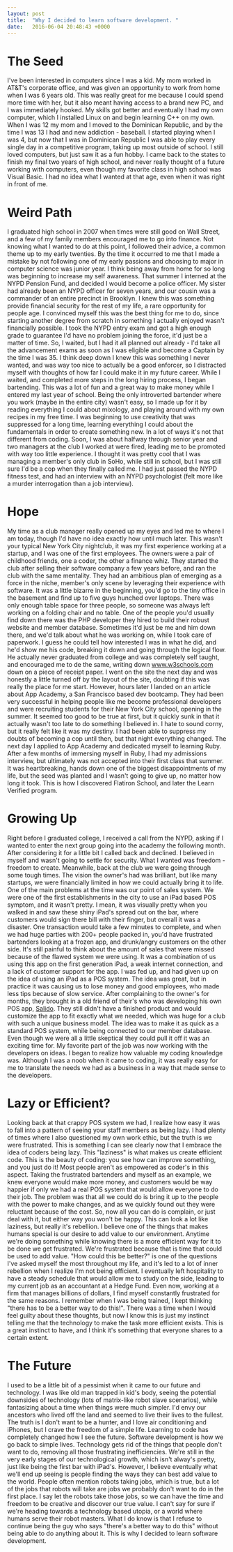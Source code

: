 ```yaml
---
layout: post
title:  "Why I decided to learn software development. "
date:   2016-06-04 20:48:43 +0000
---
```



# The Seed
I've been interested in computers since I was a kid. My mom worked in AT&T's corporate office, and was given an opportunity to work from home when I was 6 years old. This was really great for me because I could spend more time with her, but it also meant having access to a brand new PC, and I was immediately hooked. My skills got better and eventually I had my own computer, which I installed Linux on and begin learning C++ on my own. When I was 12 my mom and I moved to the Dominican Republic, and by the time I was 13 I had and new addiction - baseball. I started playing when I was 4, but now that I was in Dominican Republic I was able to play every single day in a competitive program, taking up most outside of school. I still loved computers, but just saw it as a fun hobby. I came back to the states to finish my final two years of high school, and never really thought of a future working with computers, even though my favorite class in high school was Visual Basic. I had no idea what I wanted at that age, even when it was right in front of me. 

# Weird Path
I graduated high school in 2007 when times were still good on Wall Street, and a few of my family members encouraged me to go into finance. Not knowing what I wanted to do at this point, I followed their advice, a common theme up to my early twenties. By the time it occurred to me that I made a mistake by not following one of my early passions and choosing to major in computer science was junior year. I think being away from home for so long was beginning to increase my self awareness. That summer I interned at the NYPD Pension Fund, and decided I would become a police officer. My sister had already been an NYPD officer for seven years, and our cousin was a commander of an entire precinct in Brooklyn. I knew this was something provide financial security for the rest of my life, a rare opportunity for people age. I convinced myself this was the best thing for me to do, since starting another degree from scratch in something I actually enjoyed wasn't financially possible. I took the NYPD entry exam and got a high enough grade to guarantee I'd have no problem joining the force, it'd just be a matter of time. So, I waited, but I had it all planned out already - I'd take all the advancement exams as soon as I was eligible and become a Captain by the time I was 35. I think deep down I knew this was something I never wanted, and was way too nice to actually be a good enforcer, so I distracted myself with thoughts of how far I could make it in my future career. While I waited, and completed more steps in the long hiring process, I began bartending. This was a lot of fun and a great way to make money while I entered my last year of school. Being the only introverted bartender where you work (maybe in the entire city) wasn't easy, so I made up for it by reading everything I could about mixology, and playing around with my own recipes in my free time. I was beginning to use creativity that was suppressed for a long time, learning everything I could about the fundamentals in order to create something new. In a lot of ways it's not that different from coding. Soon, I was about halfway through senior year and two managers at the club I worked at were fired, leading me to be promoted with way too little experience. I thought it was pretty cool that I was managing a member's only club in SoHo, while still in school, but I was still sure I'd be a cop when they finally called me. I had just passed the NYPD fitness test, and had an interview with an NYPD psychologist (felt more like a murder interrogation than a job interview). 
# Hope
My time as a club manager really opened up my eyes and led me to where I am today, though I'd have no idea exactly how until much later. This wasn't your typical New York City nightclub, it was my first experience working at a startup, and I was one of the first employees. The owners were a pair of childhood friends, one a coder, the other a finance whiz. They started the club after selling their software company a few years before, and ran the club with the same mentality. They had an ambitious plan of emerging as a force in the niche, member's only scene by leveraging their experience with software. It was a little bizarre in the beginning, you'd go to the tiny office in the basement and find up to five guys hunched over laptops. There was only enough table space for three people, so someone was always left working on a folding chair and no table. One of the people you'd usually find down there was the PHP developer they hired to build their robust website and member database. Sometimes it'd just be me and him down there, and we'd talk about what he was working on, while I took care of paperwork. I guess he could tell how interested I was in what he did, and he'd show me his code, breaking it down and going through the logical flow. He actually never graduated from college and was completely self taught, and encouraged me to de the same, writing down www.w3schools.com down on a piece of receipt paper. I went on the site the next day and was honestly a little turned off by the layout of the site, doubting if this was really the place for me start. However, hours later I landed on an article about App Academy, a San Francisco based dev bootcamp. They had been very successful in helping people like me become professional developers and were recruiting students for their New York City school, opening in the summer. It seemed too good to be true at first, but it quickly sunk in that it actually wasn't too late to do something I believed in. I hate to sound corny, but it really felt like it was my destiny. I had been able to suppress my doubts of becoming a cop until then, but that night everything changed. The next day I applied to App Academy and dedicated myself to learning Ruby. After a few months of immersing myself in Ruby, I had my admissions interview, but ultimately was not accepted into their first class that summer. It was heartbreaking, hands down one of the biggest disappointments of my life, but the seed was planted and I wasn't going to give up, no matter how long it took. This is how I discovered Flatiron School, and later the Learn Verified program. 
# Growing Up
Right before I graduated college, I received a call from the NYPD, asking if I wanted to enter the next group going into the academy the following month. After considering it for a little bit I called back and declined. I believed in myself and wasn't going to settle for security. What I wanted was freedom - freedom to create. Meanwhile, back at the club we were going through some tough times. The vision the owner's had was brilliant, but like many startups, we were financially limited in how we could actually bring it to life. One of the main problems at the time was our point of sales system. We were one of the first establishments in the city to use an iPad based POS symptom, and it wasn't pretty. I mean, it was visually pretty when you walked in and saw these shiny iPad's spread out on the bar, where customers would sign there bill with their finger, but overall it was a disaster. One transaction would take a few minutes to complete, and when we had huge parties with 200+ people packed in, you'd have frustrated bartenders looking at a frozen app, and drunk/angry customers on the other side. It's still painful to think about the amount of sales that were missed because of the flawed system we were using. It was a combination of us using this app on the first generation iPad, a weak internet connection, and a lack of customer support for the app. I was fed up, and had given up on the idea of using an iPad as a POS system. The idea was great, but in practice it was causing us to lose money and good employees, who made less tips because of slow service. After complaining to the owner's for months, they brought in a old friend of their's who was developing his own POS app, [Salido](http://salido.com/). They still didn't have a finished product and would customize the app to fit exactly what we needed, which was huge for a club with such a unique business model. The idea was to make it as quick as a standard POS system, while being connected to our member database. Even though we were all a little skeptical they could pull it off it was an exciting time for. My favorite part of the job was now working with the developers on ideas. I began to realize how valuable my coding knowledge was. Although I was a noob when it came to coding, it was really easy for me to translate the needs we had as a business in a way that made sense to the developers.  
# Lazy or Efficient?
Looking back at that crappy POS system we had, I realize how easy it was to fall into a pattern of seeing your staff members as being lazy. I had plenty of times where I also questioned my own work ethic, but the truth is we were frustrated. This is something I can see clearly now that I embrace the idea of coders being lazy. This "laziness" is what makes us create efficient code. This is the beauty of coding: you see how can improve something, and you just do it! Most people aren't as empowered as coder's in this aspect. Taking the frustrated bartenders and myself as an example, we knew everyone would make more money, and customers would be way happier if only we had a real POS system that would allow everyone to do their job. The problem was that all we could do is bring it up to the people with the power to make changes, and as we quickly found out they were reluctant because of the cost. So, now all you can do is complain, or just deal with it, but either way you won't be happy. This can look a lot like laziness, but really it's rebellion. I believe one of the things that makes humans special is our desire to add value to our environment. Anytime we're doing something while knowing there is a more efficient way for it to be done we get frustrated. We're frustrated because that is time that could be used to add value. "How could this be better?" is one of the questions I've asked myself the most throughout my life, and it's led to a lot of inner rebellion when I realize I'm not being efficient. I eventually left hospitality to have a steady schedule that would allow me to study on the side, leading to my current job as an accountant at a Hedge Fund. Even now, working at a firm that manages billions of dollars, I find myself constantly frustrated for the same reasons. I remember when I was being trained, I kept thinking "there has to be a better way to do this!". There was a time when I would feel guilty about these thoughts, but now I know this is just my instinct telling me that the technology to make the task more efficient exists. This is a great instinct to have, and I think it's something that everyone shares to a certain extent. 

# The Future
I used to be a little bit of a pessimist when it came to our future and technology. I was like old man trapped in kid's body, seeing the potential downsides of technology (lots of matrix-like robot slave scenarios), while fantasizing about a time when things were much simpler. I'd envy our ancestors who lived off the land and seemed to live their lives to the fullest. The truth is I don't want to be a hunter, and I love air conditioning and iPhones, but I crave the freedom of a simple life. Learning to code has completely changed how I see the future. Software development is how we go back to simple lives. Technology gets rid of the things that people don't want to do, removing all those frustrating inefficiencies. We're still in the very early stages of our technological growth, which isn't alway's pretty, just like being the first bar with iPad's. However, I believe eventually what we'll end up seeing is people finding the ways they can best add value to the world. People often mention robots taking jobs, which is true, but a lot of the jobs that robots will take are jobs we probably don't want to do in the first place. I say let the robots take those jobs, so we can have the time and freedom to be creative and discover our true value. I can't say for sure if we're heading towards a technology based utopia, or a world where humans serve their robot masters. What I do know is that I refuse to continue being the guy who says "there's a better way to do this" without being able to do anything about it. This is why I decided to learn software development. 
